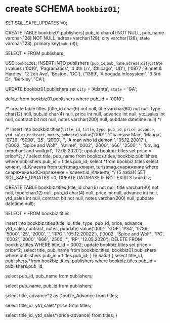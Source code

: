 # create SCHEMA `bookbiz01`;
SET SQL_SAFE_UPDATES =0;

CREATE TABLE bookbiz01.publishers(
pub_id char(4) NOT NULL,
pub_name varchar(128) NOT NULL,
adress varchar(128),
city varchar(128),
state varchar(128),
primary key(`pub_id`));

SELECT * FROM publishers;

USE `bookbiz01`;
INSERT INTO publishers (`pub_id`,`pub_name`,`adress`,`city`,`state` )
values ('0010', 'Pagramatics', '4 4th Ln', 'Chicago', 'UD'),
('0877','Binnet & Hardley', '2 2ch Ave', 'Boston', 'DC'),
('1389', 'Albogada Infosystem', '3 3rd Dr', 'Berkley', 'CA');

UPDATE bookbiz01.publishers 
set `city` = 'Atlanta', `state` = 'GA';

delete from bookbiz01.publishers
where pub_id = '0010';

/*
create table titles
(title_id char(6) not null, 
title varchar(80) not null,
type char(12) null, 
pub_id char(4) null, 
price int null, 
advance int null, 
ytd_sales int null, 
contract bit not null, 
notes varchar(200) null,
pubdate datetime null)
*/

/*
insert into bookbiz.titles(`title_id`, `title`, `type`, `pub_id`, `price`, `advance`, `ytd_sales`,`contract`, `notes`, `pubdate`)
value('0001', 'Chainsow Man', 'Manga', '0736', '5000', '25', '2000', '', 'A man who id demon ', '05.12.20017'),
('0002', 'Spice and Wolf' , 'Anime', '0002', '2000', '666', '2500', '', 'Loving merchant and wolfgirl', '12.05.2020');
update bookbiz.titles set price = price*2;
*/
/*
select title, pub_name from bookbiz.titles, bookbiz.publishers where publishers.pub_id = titles.pub_id;
select *from bookbiz.titles
select клиент, id_Клиента from turistmag.клиент, turistmag.снаряжение where снаряжение.idСнаряжение = клиент.id_Клиента;
*/
(5 лаба){
SET SQL_SAFE_UPDATES =0;
CREATE DATABASE IF NOT EXISTS bookbiz;

CREATE TABLE bookbiz.titles(title_id char(6) not null, title varchar(80) not null, type char(12) null, pub_id char(4) null, price int null, advance int null,  ytd_sales int null,  contract bit not null, notes varchar(200) null, pubdate datetime null);

SELECT * FROM bookbiz.titles;

insert into bookbiz.titles(title_id, title, type, pub_id, price, advance, ytd_sales,contract, notes, pubdate) 
value('0001', 'GOF', 'PS4', '0736', '5000', '25', '2000', '', 'RPG ', '05.12.20022'), 
('0002', 'Spice and Wolf' , 'PC', '0002', '2000', '666', '2500', '', 'RP', '12.05.2020'); 
DELETE FROM bookbiz.titles WHERE title_id = 0002; 
update bookbiz.titles set price = price*2; 
select title, pub_name from bookbiz.titles, bookbiz01.publishers where publishers.pub_id = titles.pub_id; 
} 
(6 лаба)
{
select title_id, publishers.*from bookbiz.titles, publishers where bookbiz.titles.pub_id = publishers.pub_id;

select pub_id, pub_name
from publishers;

select pub_name, pub_id
from publishers;

select title, advance*2 as Double_Advance
from titles;

select title_id, ytd_sales*price
from titles;

select title_id, ytd_sales*(price-advance)
from titles;
}
